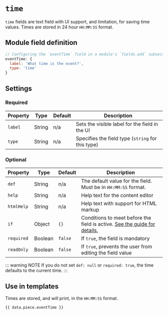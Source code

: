 # `time`

`time` fields are text field with UI support, and limitation, for saving time values. Times are stored in 24 hour `HH:MM:SS` format.

## Module field definition

```javascript
// Configuring the `eventTime` field in a module's `fields.add` subsection:
eventTime: {
  label: 'What time is the event?',
  type: 'time'
}
```

## Settings

### Required

|  Property | Type   | Default | Description |
|-----------|-----------|-----------|-----------|
|`label` | String | n/a | Sets the visible label for the field in the UI |
|`type` | String | n/a | Specifies the field type (`string` for this type) |

### Optional

|  Property | Type   | Default | Description |
|-----------|-----------|-----------|-----------|
|`def` | String | n/a | The default value for the field. Must be in `HH:MM:SS` format. |
|`help` | String | n/a | Help text for the content editor |
|`htmlHelp` | String | n/a | Help text with support for HTML markup |
|`if` | Object | `{}` | Conditions to meet before the field is active. [See the guide for details.](/guide/conditional-fields) |
|`required` | Boolean | `false` | If `true`, the field is mandatory |
|`readOnly` | Boolean | `false` | If `true`, prevents the user from editing the field value |

<!-- TODO: The following settings are likely to return, but are not yet implemented. -->
<!-- |contextual | Boolean | false | If `true`, it will prevent the field from appearing in the editor modal | -->

::: warning NOTE
If you do not set `def: null` or `required: true`, the time defaults to the current time.
:::

## Use in templates

Times are stored, and will print, in the `HH:MM:SS` format.

```django
{{ data.piece.eventTime }}
```